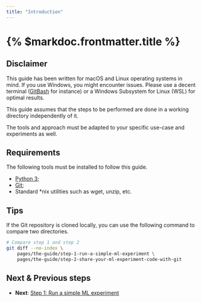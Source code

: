 ```yaml
---
title: "Introduction"
---
```


# {% $markdoc.frontmatter.title %}

## Disclaimer

This guide has been written for macOS and Linux operating systems in mind. If you use Windows, you might encounter issues. Please use a decent terminal ([GitBash](https://gitforwindows.org/) for instance) or a Windows Subsystem for Linux (WSL) for optimal results.

This guide assumes that the steps to be performed are done in a working directory independently of it.

The tools and approach must be adapted to your specific use-case and experiments as well.

## Requirements

The following tools must be installed to follow this guide.

- [Python 3](https://www.python.org/downloads/);
- [Git](https://git-scm.com/);
- Standard *nix utilities such as wget, unzip, etc.

## Tips

If the Git repository is cloned locally, you can use the following command to compare two directories.

```sh
# Compare step 1 and step 2
git diff --no-index \
    pages/the-guide/step-1-run-a-simple-ml-experiment \
    pages/the-guide/step-2-share-your-ml-experiment-code-with-git
```

## Next & Previous steps

- **Next**: [Step 1: Run a simple ML experiment](/the-guide/step-1-run-a-simple-ml-experiment)
